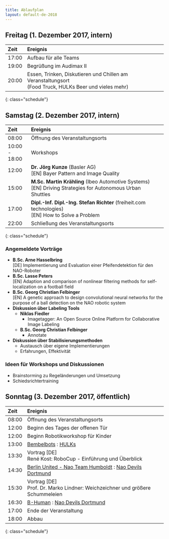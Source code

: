 ```yaml
---
title: Ablaufplan
layout: default-de-2018
---
```


## Freitag (1. Dezember 2017, intern)

| Zeit   | Ereignis                                |
|:-------|:----------------------------------------|
| 17:00  | Aufbau für alle Teams                   |
| 19:00  | Begrüßung im Audimax II                 |
| 20:00  | Essen, Trinken, Diskutieren und Chillen am Veranstaltungsort<br>(Food Truck, HULKs Beer und vieles mehr) |
{: class="schedule"}

## Samstag (2. Dezember 2017, intern)

| Zeit             | Ereignis                          |
|:-----------------|:----------------------------------|
| 08:00            | Öffnung des Veranstaltungsorts    |
| 10:00 -<br>18:00 | Workshops                         |
| 12:00            | **Dr. Jörg Kunze** (Basler AG) <br>[EN] Bayer Pattern and Image Quality |
| 15:00            | **M.Sc. Martin Krähling** (Ibeo Automotive Systems) <br>[EN] Driving Strategies for Autonomous Urban Shuttles |
| 17:00            | **Dipl.-Inf. Dipl.-Ing. Stefan Richter** (freiheit.com technologies) <br>[EN] How to Solve a Problem |
| 22:00            | Schließung des Veranstaltungsorts |
{: class="schedule"}

### Angemeldete Vorträge

* **B.Sc. Arne Hasselbring**  
[DE] Implementierung und Evaluation einer Pfeifendetektion für den NAO-Roboter
* **B.Sc. Lasse Peters**  
[EN] Adaption and comparison of nonlinear filtering methods for self-localization on a football field
* **B.Sc. Georg Christian Felbinger**  
[EN] A genetic approach to design convolutional neural networks for the purpose of a ball detection on the NAO robotic system
* **Diskussion über Labeling Tools**
    * **Niklas Fiedler** 
        * Imagetagger: An Open Source Online Platform for Collaborative Image
          Labeling
    * **B.Sc. Georg Christian Felbinger**
        * Annotate
* **Diskussion über Stabilisierungsmethoden**
    * Austausch über eigene Implementierungen
    * Erfahrungen, Effektivität

### Ideen für Workshops und Diskussionen  

* Brainstorming zu Regeländerungen und Umsetzung
* Schiedsrichtertraining

## Sonntag (3. Dezember 2017, öffentlich)

| Zeit  | Ereignis                                                                                                                                                    |
| :-    | :-                                                                                                                                                          |
| 08:00 | Öffnung des Veranstaltungsorts                                                                                                                              |
| 12:00 | Beginn des Tages der offenen Tür                                                                                                                            |
| 12:00 | Beginn Robotikworkshop für Kinder                                                                                                                           |
| 13:00 | [Bembelbots](https://www.jrl.cs.uni-frankfurt.de/web/robocup) : [HULKs](http://hulks.de)                                                                    |
| 13:30 | Vortrag [DE]<br>René Kost: RoboCup - Einführung und Überblick                                                                                               |
| 14:30 | [Berlin United - Nao Team Humboldt](http://naoth.de) : [Nao Devils Dortmund](http://www.irf.tu-dortmund.de/cms/de/IT/Forschung/Robotics/RoboCup/index.html) |
| 15:30 | Vortrag [DE]<br>Prof. Dr. Marko Lindner: Weichzeichner und größere Schummeleien                                                                             |
| 16:30 | [B-Human](https://www.b-human.de) : [Nao Devils Dortmund](http://www.irf.tu-dortmund.de/cms/de/IT/Forschung/Robotics/RoboCup/index.html)                    |
| 17:00 | Ende der Veranstaltung                                                                                                                                      |
| 18:00 | Abbau                                                                                                                                                       |
{: class="schedule"}
